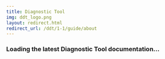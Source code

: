 ```yaml
---
title: Diagnostic Tool
img: ddt_logo.png
layout: redirect.html
redirect_url: /ddt/1-1/guide/about
---
```


### Loading the latest Diagnostic Tool documentation...










